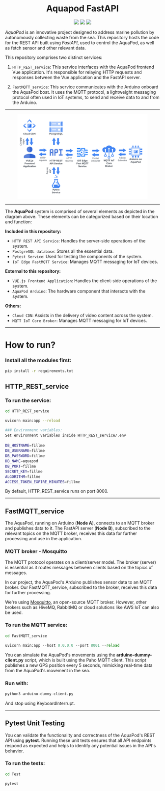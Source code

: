 # 

<div align="center">
  <h1>Aquapod FastAPI</h1>  
  <img src="https://img.shields.io/badge/fastapi-109989?style=for-the-badge&logo=FASTAPI&logoColor=white" />
  <img src="https://img.shields.io/badge/Python-FFD43B?style=for-the-badge&logo=python&logoColor=blue" />
  <img src="https://img.shields.io/badge/PostgreSQL-316192?style=for-the-badge&logo=postgresql&logoColor=white" />
</div>

*AquaPod* is an innovative project designed to address marine pollution by autonomously collecting waste from the sea. This repository hosts the code for the REST API built using *FastAPI*, used to control the AquaPod, as well as fetch sensor and other relevant data.

This repository comprises two distinct services:

1. `HTTP_REST_service`: This service interfaces with the AquaPod frontend Vue application. It's responsible for relaying HTTP requests and responses between the Vue application and the FastAPI server.

2. `FastMQTT_service`: This service communicates with the Arduino onboard the AquaPod boat. It uses the MQTT protocol, a lightweight messaging protocol often used in IoT systems, to send and receive data to and from the Arduino.

<hr />

<figure>
  <img
  src="aquapod_diagram.png?raw=true"
  alt="Encryption with MQTT.">
</figure>
<hr />

The **AquaPod** system is comprised of several elements as depicted in the diagram above. These elements can be categorized based on their location and function:

**Included in this repository:**

- `HTTP REST API Service`: Handles the server-side operations of the system.
- `PostgreSQL database`: Stores all the essential data.
- `Pytest Service`: Used for testing the components of the system.
- `IoT Edge FastMQTT Service`: Manages MQTT messaging for IoT devices.

**External to this repository:**

- `VUE.js Frontend Application`: Handles the client-side operations of the system.
- `AquaPod Arduino`: The hardware component that interacts with the system.

**Others:**

- `Cloud CDN`: Assists in the delivery of video content across the system.
- `MQTT IoT Core Broker`: Manages MQTT messaging for IoT devices. 

<hr />

# How to run?

### Install all the modules first:
```bash
pip install -r requirements.txt
```

## HTTP_REST_service

### To run the service:

```bash
cd HTTP_REST_service
```

```bash
uvicorn main:app --reload
```

```bash
### Environment variables:
Set environment variables inside HTTP_REST_service/.env

DB_HOSTNAME=fillme
DB_USERNAME=fillme
DB_PASSWORD=fillme
DB_NAME=aquapod
DB_PORT=fillme
SECRET_KEY=fillme
ALGORITHM=fillme
ACCESS_TOKEN_EXPIRE_MINUTES=fillme

```
By default, HTTP_REST_service runs on port 8000.

<hr />

## FastMQTT_service
The AquaPod, running on Arduino (**Node A**), connects to an MQTT broker and publishes data to it. The FastAPI server (**Node B**), subscribed to the relevant topics on the MQTT broker, receives this data for further processing and use in the application.

### MQTT broker - Mosquitto
The MQTT protocol operates on a client/server model. The broker (server) is essential as it routes messages between clients based on the topics of messages.

In our project, the AquaPod's Arduino publishes sensor data to an MQTT broker. Our FastMQTT_service, subscribed to the broker, receives this data for further processing.

We're using [Mosquitto](https://mosquitto.org/), an open-source MQTT broker. However, other brokers such as HiveMQ, RabbitMQ or cloud solutions like AWS IoT can also be used.

### To run the MQTT service:

```bash
cd FastMQTT_service
```

```python
uvicorn main:app --host 0.0.0.0 --port 8001 --reload
```

You can simulate the AquaPod's movements using the **arduino-dummy-client.py** script, which is built using the Paho MQTT client. This script publishes a new GPS position every 5 seconds, mimicking real-time data from the AquaPod's movement in the sea.

### Run with:
```python
python3 arduino-dummy-client.py
```
And stop using KeyboardInterrupt.

<hr />

## Pytest Unit Testing
You can validate the functionality and correctness of the AquaPod's REST API using **pytest**. Running these unit tests ensures that all API endpoints respond as expected and helps to identify any potential issues in the API's behavior.

### To run the tests:

```bash
cd Test
```

```python
pytest
```
